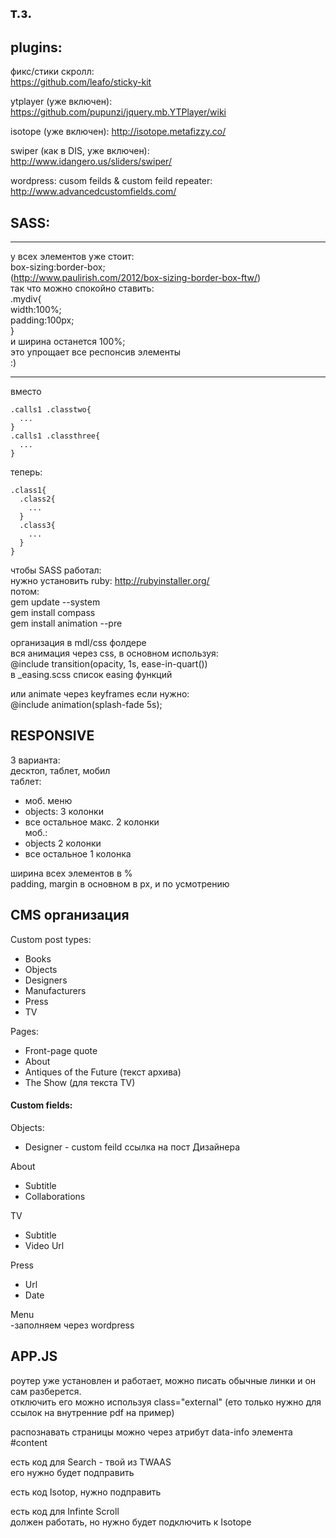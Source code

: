 ## т.з.

## plugins:  

фикс/стики скролл:  
https://github.com/leafo/sticky-kit  

ytplayer (уже включен):  
https://github.com/pupunzi/jquery.mb.YTPlayer/wiki  

isotope (yже включен):
http://isotope.metafizzy.co/  

swiper (как в DIS, уже включен):  
http://www.idangero.us/sliders/swiper/   

wordpress:
cusom feilds & custom feild repeater:  
http://www.advancedcustomfields.com/  

## SASS:

****  
у всех элементов уже стоит:  
box-sizing:border-box;  
(http://www.paulirish.com/2012/box-sizing-border-box-ftw/)  
так что можно спокойно ставить:  
.mydiv{  
  width:100%;  
  padding:100px;  
}   
и ширина останется 100%;  
это упрощает все респонсив элементы  
:)   
****    

вместо  
```
.calls1 .classtwo{  
  ...    
}  
.calls1 .classthree{  
  ...    
}  
```
теперь:  
```
.class1{  
  .class2{  
    ...  
  }  
  .class3{  
    ...  
  }  
}  
```

чтобы SASS работал:  
нужно установить ruby: http://rubyinstaller.org/  
потом:   
gem update --system  
gem install compass  
gem install animation --pre    
  
организация в mdl/css фолдере  
вся анимация через css, в основном используя:   
@include transition(opacity, 1s, ease-in-quart())  
в _easing.scss список easing функций  
  
или animate через keyframes если нужно:  
@include animation(splash-fade 5s);   
  
## RESPONSIVE    
 
3 варианта:   
десктоп, таблет, мобил  
таблет: 
* моб. меню
* objects: 3 колонки 
* все остальное макс. 2 колонки  
моб.: 
* objects 2 колонки 
* все остальное 1 колонка  
 
ширина всех элементов в %  
padding, margin в основном в px, и по усмотрению  

## CMS организация  
   
Custom post types:  
* Books  
* Objects  
* Designers  
* Manufacturers  
* Press  
* TV  
  
Pages:  
* Front-page quote  
* About  
* Antiques of the Future (текст архива)  
* The Show (для текста TV)  
  
#### Custom fields:

Objects:    
*  Designer - custom feild ссылка на пост Дизайнера  

Аbout  
*  Subtitle  
*  Collaborations  

ТV  
*  Subtitle  
*  Video Url  

Press  
* Url  
* Date  
  
Menu  
-заполняем через wordpress  
  
## APP.JS  

роутер уже установлен и работает, можно писать обычные линки и он сам разберется.  
отключить его можно используя class="external"  (eто только нужно для ссылок на внутренние pdf на пример)  
  
распознавать страницы можно через атрибут data-info элемента #content   
 
есть код для Search - твой из TWAAS  
eго нужно будет подправить  

есть код Isotop, нужно подправить

есть код для Infinte Scroll  
должен работать, но нужно будет подключить к Isotope  




